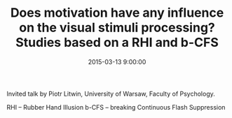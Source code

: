 ﻿---
layout: post
title:  "Does motivation have any influence on the visual stimuli processing? Studies based on a RHI and b-CFS"
date:   2015-03-13 9:00:00
image: /images/5.jpg
---

Invited talk by Piotr Litwin, University of Warsaw, Faculty of Psychology.

RHI – Rubber Hand Illusion
b-CFS – breaking Continuous Flash Suppression

